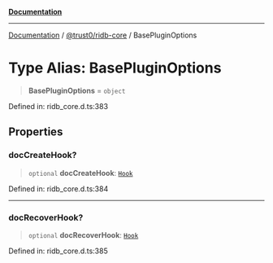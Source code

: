 [**Documentation**](../../../README.md)

***

[Documentation](../../../README.md) / [@trust0/ridb-core](../README.md) / BasePluginOptions

# Type Alias: BasePluginOptions

> **BasePluginOptions** = `object`

Defined in: ridb\_core.d.ts:383

## Properties

### docCreateHook?

> `optional` **docCreateHook**: [`Hook`](Hook.md)

Defined in: ridb\_core.d.ts:384

***

### docRecoverHook?

> `optional` **docRecoverHook**: [`Hook`](Hook.md)

Defined in: ridb\_core.d.ts:385
